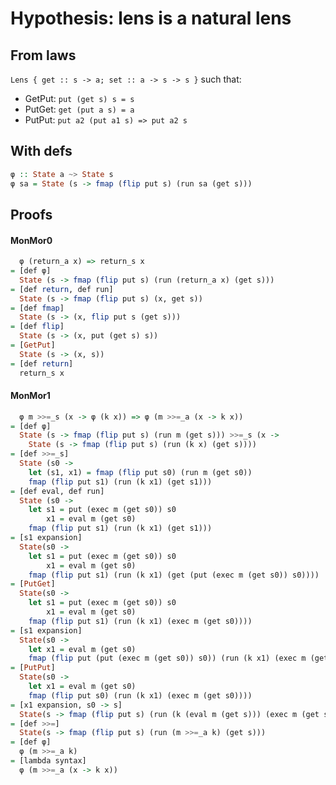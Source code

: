 # Hypothesis: lens is a natural lens

## From laws

`Lens { get :: s -> a; set :: a -> s -> s }` such that:
* GetPut: `put (get s) s = s`
* PutGet: `get (put a s) = a`
* PutPut: `put a2 (put a1 s) => put a2 s`

## With defs

```haskell
φ :: State a ~> State s
φ sa = State (s -> fmap (flip put s) (run sa (get s)))
```

## Proofs

#### MonMor0

```haskell
  φ (return_a x) => return_s x
= [def φ]
  State (s -> fmap (flip put s) (run (return_a x) (get s)))
= [def return, def run]
  State (s -> fmap (flip put s) (x, get s))
= [def fmap]
  State (s -> (x, flip put s (get s)))
= [def flip]
  State (s -> (x, put (get s) s))
= [GetPut]
  State (s -> (x, s))
= [def return]
  return_s x
```

#### MonMor1

```haskell
  φ m >>=_s (x -> φ (k x)) => φ (m >>=_a (x -> k x))
= [def φ]
  State (s -> fmap (flip put s) (run m (get s))) >>=_s (x ->
    State (s -> fmap (flip put s) (run (k x) (get s))))
= [def >>=_s]
  State (s0 ->
    let (s1, x1) = fmap (flip put s0) (run m (get s0))
    fmap (flip put s1) (run (k x1) (get s1)))
= [def eval, def run]
  State (s0 ->
    let s1 = put (exec m (get s0)) s0
        x1 = eval m (get s0)
    fmap (flip put s1) (run (k x1) (get s1)))
= [s1 expansion]
  State(s0 ->
    let s1 = put (exec m (get s0)) s0
        x1 = eval m (get s0)
    fmap (flip put s1) (run (k x1) (get (put (exec m (get s0)) s0))))
= [PutGet]
  State(s0 ->
    let s1 = put (exec m (get s0)) s0
        x1 = eval m (get s0)
    fmap (flip put s1) (run (k x1) (exec m (get s0))))
= [s1 expansion]
  State(s0 ->
    let x1 = eval m (get s0)
    fmap (flip put (put (exec m (get s0)) s0)) (run (k x1) (exec m (get s0))))
= [PutPut]
  State(s0 ->
    let x1 = eval m (get s0)
    fmap (flip put s0) (run (k x1) (exec m (get s0))))
= [x1 expansion, s0 -> s]
  State(s -> fmap (flip put s) (run (k (eval m (get s))) (exec m (get s))))
= [def >>=]
  State(s -> fmap (flip put s) (run (m >>=_a k) (get s)))
= [def φ]
  φ (m >>=_a k)
= [lambda syntax]
  φ (m >>=_a (x -> k x))
```
